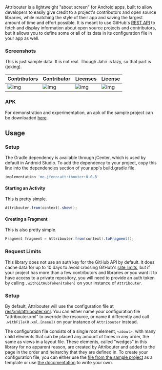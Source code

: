 Attribouter is a lightweight "about screen" for Android apps, built to allow developers to easily give credit to a project's contributors and open source libraries, while matching the style of their app and saving the largest amount of time and effort possible. It is meant to use GitHub's [REST API](https://developer.github.com/v3/) to fetch and display information about open source projects and contributors, but it allows you to define some or all of its data in its configuration file in your app as well.

### Screenshots

This is just sample data. It is not real. Though Jahir is lazy, so that part is (joking).

|Contributors|Contributor|Licenses|License|
|-----|-----|-----|-----|
|![img](https://jfenn.me/images/screenshots/Attribouter-Main.png)|![img](https://jfenn.me/images/screenshots/Attribouter-Contributor.png)|![img](https://jfenn.me/images/screenshots/Attribouter-Licenses.png)|![img](https://jfenn.me/images/screenshots/Attribouter-License.png)|

### APK

For demonstration and experimentation, an apk of the sample project can be downloaded [here](https://github.com/TheAndroidMaster/Attribouter/releases/).

## Usage

### Setup

The Gradle dependency is available through jCenter, which is used by default in Android Studio. To add the dependency to your project, copy this line into the dependencies section of your app's build.gradle file.
 
```gradle
implementation 'me.jfenn:attribouter:0.0.8'
```

#### Starting an Activity
This is pretty simple.

``` java
Attribouter.from(context).show();
```

#### Creating a Fragment
This is also pretty simple.

``` java
Fragment fragment = Attribouter.from(context).toFragment();
```

### Request Limits

This library does not use an auth key for the GitHub API by default. It does cache data for up to 10 days to avoid crossing GitHub's [rate limits](https://developer.github.com/v3/rate_limit/), but if your project has more than a few contributors and libraries *or* you want it to have access to a private repository, you will need to provide an auth token by calling `.withGitHubToken(token)` on your instance of `Attribouter`.

### Setup

By default, Attribouter will use the configuration file at [res/xml/attribouter.xml](https://github.com/TheAndroidMaster/Attribouter/blob/master/Attribouter-lib/attribouter/src/main/res/xml/attribouter.xml). You can either name your configuration file "attribouter.xml" to override the resource, or name it differently and call `.withFile(R.xml.[name])` on your instance of `Attribouter` instead.

The configuration file consists of a single root element, `<about>`, with many child elements that can be placed any amount of times in any order, the same as views in a layout file. These elements, called "wedges" in this library for no apparent reason, are created by Attribouter and added to the page in the order and heirarchy that they are defined in. To create your configuration file, you can either use the [file from the sample project](https://github.com/TheAndroidMaster/Attribouter/blob/master/app/src/main/res/xml/about.xml) as a template or use [the documentation](https://jfenn.me/Attribouter/) to write your own.
